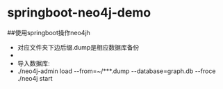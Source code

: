 # springboot-neo4j-demo
##使用springboot操作neo4jh

* 对应文件夹下边后缀.dump是相应数据库备份
* 
* 导入数据库:
*
  ./neo4j-admin load --from=~/***.dump --database=graph.db --froce
  ./neo4j start
